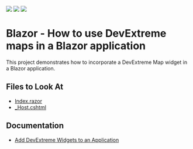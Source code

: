 <!-- default badges list -->
![](https://img.shields.io/endpoint?url=https://codecentral.devexpress.com/api/v1/VersionRange/460853146/21.2.5%2B)
[![](https://img.shields.io/badge/Open_in_DevExpress_Support_Center-FF7200?style=flat-square&logo=DevExpress&logoColor=white)](https://supportcenter.devexpress.com/ticket/details/T1069428)
[![](https://img.shields.io/badge/📖_How_to_use_DevExpress_Examples-e9f6fc?style=flat-square)](https://docs.devexpress.com/GeneralInformation/403183)
<!-- default badges end -->
# Blazor - How to use DevExtreme maps in a Blazor application

This project demonstrates how to incorporate a DevExtreme Map widget in a Blazor application.


## Files to Look At

- [Index.razor](https://github.com/DevExpress-Examples/How-to-use-DevExtreme-maps-in-a-Blazor-application/blob/21.2.5%2B/T1020075/Pages/Index.razor#L10)
- [_Host.cshtml](https://github.com/DevExpress-Examples/How-to-use-DevExtreme-maps-in-a-Blazor-application/blob/21.2.5+/T1020075/Pages/_Host.cshtml#L42)

## Documentation

- [Add DevExtreme Widgets to an Application](https://docs.devexpress.com/Blazor/403578/common-concepts/add-devextreme-widgets-to-application)

